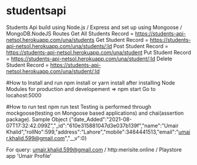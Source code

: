 # studentsapi
Students Api build using Node.js / Express and set up using Mongoose / MongoDB.NodeJS
Routes
Get All Students Record = https://students-api-netsol.herokuapp.com/una/students
Get Student Record = https://students-api-netsol.herokuapp.com/una/students/:Id
Post Student Record = https://students-api-netsol.herokuapp.com/una/student
Put Student Record = https://students-api-netsol.herokuapp.com/una/student/:Id
Delete Student Record = https://students-api-netsol.herokuapp.com/una/student/:Id

#How to Install and run
npm install
or
yarn install
after installing Node Modules for production and developement => npm start
Go to locahost:5000

#How to run test
npm run test
Testing is performed through mockgoose(testing on Mongoose based applications) and chai(assertion package).
Sample Object 
{"date_Added":"2021-08-07T17:32:42.099Z","_id":"610e315881047d3e037b139f","name":"Umair Khalid","rollNo":599,"address":"Lahore","mobile":3464441513,"email":"umair.khalid.599@gmail.com","__v":0}

For query: umair.khalid.599@gmail.com / http:merisite.online / Playstore app 'Umair Profile'



